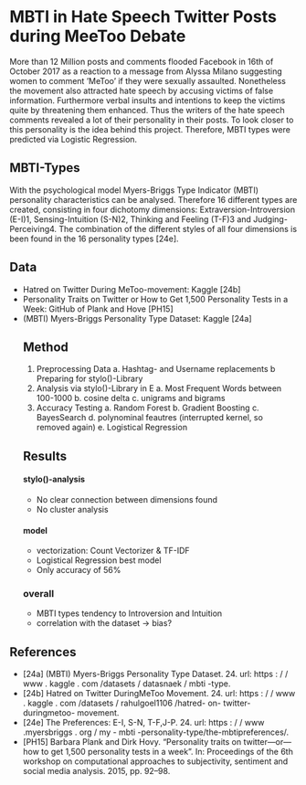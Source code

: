 # MBTI in Hate Speech Twitter Posts during MeeToo Debate
More than 12 Million posts and comments flooded Facebook in 16th of October 2017 as a reaction to a message from Alyssa Milano suggesting women to comment ’MeToo’ if they were sexually assaulted.
Nonetheless the movement also attracted hate speech by accusing victims of false information. Furthermore verbal insults and intentions to keep the victims quite by
threatening them enhanced. Thus the writers of the hate speech comments revealed
a lot of their personality in their posts.
To look closer to this personality is the idea behind this project. Therefore, MBTI types were predicted via Logistic Regression. 
## MBTI-Types
With the psychological model Myers-Briggs Type Indicator (MBTI) personality characteristics
can be analysed. Therefore 16 different types are created, consisting in four dichotomy dimensions: Extraversion-Introversion (E-I)1, Sensing-Intuition (S-N)2, Thinking and Feeling (T-F)3 and Judging-Perceiving4. The combination of the different styles of all four dimensions is been found in the 16 personality types [24e].
## Data
- Hatred on Twitter During MeToo-movement: Kaggle [24b]
- Personality Traits on Twitter or How to Get 1,500 Personality Tests in a Week: GitHub of Plank and Hove [PH15]
- (MBTI) Myers-Briggs Personality Type Dataset: Kaggle [24a]
  ## Method
  1. Preprocessing Data
     a. Hashtag- and Username replacements
     b Preparing for stylo()-Library
  2. Analysis via stylo()-Library in E
     a. Most Frequent Words between 100-1000
     b. cosine delta
     c. unigrams and bigrams
  3. Accuracy Testing
     a. Random Forest
     b. Gradient Boosting
     c. BayesSearch
     d. polynominal feautres (interrupted kernel, so removed again)
     e. Logistical Regression
  ## Results
  #### stylo()-analysis
  - No clear connection between dimensions found
  - No cluster analysis
  #### model
  - vectorization: Count Vectorizer & TF-IDF
  - Logistical Regression best model
  - Only accuracy of 56%
  ### overall
  - MBTI types tendency to Introversion and Intuition
  - correlation with the dataset -> bias?
## References
- [24a] (MBTI) Myers-Briggs Personality Type Dataset. 24. url:
https : / / www . kaggle . com /datasets / datasnaek / mbti -type.
- [24b] Hatred on Twitter DuringMeToo Movement. 24. url:
https : / / www . kaggle . com /datasets / rahulgoel1106 /hatred- on- twitter- duringmetoo-
movement.
- [24e] The Preferences: E-I, S-N, T-F,J-P. 24. url: https : / / www .myersbriggs . org / my - mbti -personality-type/the-mbtipreferences/.
- [PH15] Barbara Plank and Dirk Hovy. “Personality traits on twitter—or—how to get 1,500
personality tests in a week”. In: Proceedings of the 6th workshop on computational approaches to subjectivity, sentiment and social media analysis. 2015, pp. 92–98.

